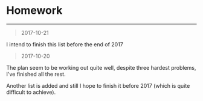 # Homework
---
> 2017-10-21

I intend to finish this list before the end of 2017

> 2017-10-20

The plan seem to be working out quite well, despite three hardest problems, I've finished all the rest.

Another list is added and still I hope to finish it before 2017 (which is quite difficult to achieve).
